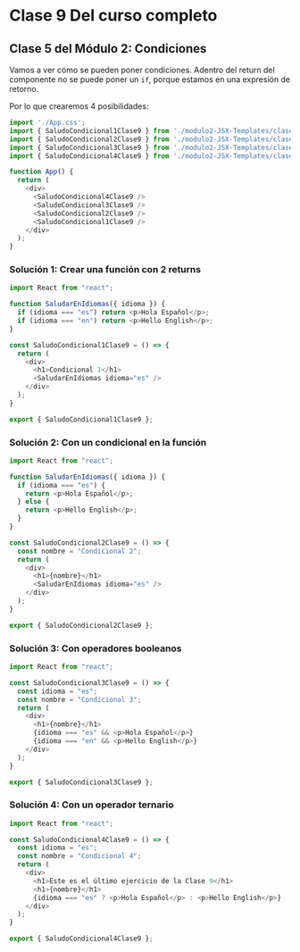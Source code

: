 # Clase 9 Del curso completo

## Clase 5 del Módulo 2: Condiciones

Vamos a ver cómo se pueden poner condiciones. Adentro del return del componente no se puede poner un `if`, porque estamos en una expresión de retorno.

Por lo que crearemos 4 posibilidades:

```javascript
import './App.css';
import { SaludoCondicional1Clase9 } from './modulo2-JSX-Templates/clase5/ComponenteSaludoCondicional1Clase9';
import { SaludoCondicional2Clase9 } from './modulo2-JSX-Templates/clase5/ComponenteSaludoCondicional2Clase9';
import { SaludoCondicional3Clase9 } from './modulo2-JSX-Templates/clase5/ComponenteSaludoCondicional3Clase9';
import { SaludoCondicional4Clase9 } from './modulo2-JSX-Templates/clase5/ComponenteSaludoCondicional4Clase9';

function App() {
  return (
    <div>
      <SaludoCondicional4Clase9 />
      <SaludoCondicional3Clase9 />
      <SaludoCondicional2Clase9 />
      <SaludoCondicional1Clase9 />
    </div>
  );
}
```

### Solución 1: Crear una función con 2 returns

```javascript
import React from "react";

function SaludarEnIdiomas({ idioma }) {
  if (idioma === "es") return <p>Hola Español</p>;
  if (idioma === "en") return <p>Hello English</p>;
}

const SaludoCondicional1Clase9 = () => {
  return (
    <div>
      <h1>Condicional 1</h1>
      <SaludarEnIdiomas idioma="es" />
    </div>
  );
}

export { SaludoCondicional1Clase9 };
```

### Solución 2: Con un condicional en la función

```javascript
import React from "react";

function SaludarEnIdiomas({ idioma }) {
  if (idioma === "es") {
    return <p>Hola Español</p>;
  } else {
    return <p>Hello English</p>;
  }
}

const SaludoCondicional2Clase9 = () => {
  const nombre = "Condicional 2";
  return (
    <div>
      <h1>{nombre}</h1>
      <SaludarEnIdiomas idioma="es" />
    </div>
  );
}

export { SaludoCondicional2Clase9 };
```

### Solución 3: Con operadores booleanos

```javascript
import React from "react";

const SaludoCondicional3Clase9 = () => {
  const idioma = "es";
  const nombre = "Condicional 3";
  return (
    <div>
      <h1>{nombre}</h1>
      {idioma === "es" && <p>Hola Español</p>}
      {idioma === "en" && <p>Hello English</p>}
    </div>
  );
}

export { SaludoCondicional3Clase9 };
```

### Solución 4: Con un operador ternario

```javascript
import React from "react";

const SaludoCondicional4Clase9 = () => {
  const idioma = "es";
  const nombre = "Condicional 4";
  return (
    <div>
      <h1>Este es el último ejercicio de la Clase 9</h1>
      <h1>{nombre}</h1>
      {idioma === "es" ? <p>Hola Español</p> : <p>Hello English</p>}
    </div>
  );
}

export { SaludoCondicional4Clase9 };
```

